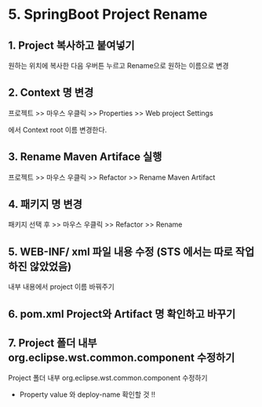 # 5. SpringBoot Project Rename

## 1. Project 복사하고 붙여넣기

원하는 위치에 복사한 다음 우버튼 누르고 Rename으로 원하는 이름으로 변경

## 2. Context 명 변경

프로젝트 &gt;&gt; 마우스 우클릭 &gt;&gt; Properties &gt;&gt; Web project Settings

에서 Context root 이름 변경한다.

## 3. Rename Maven Artiface 실행

프로젝트 &gt;&gt; 마우스 우클릭 &gt;&gt; Refactor &gt;&gt; Rename Maven Artifact

## 4. 패키지 명 변경

패키지 선택 후 &gt;&gt; 마우스 우클릭 &gt;&gt; Refactor &gt;&gt; Rename

## 5. WEB-INF/ xml 파일 내용 수정 \(STS 에서는 따로 작업하진 않았었음\)

내부 내용에서 project 이름 바꿔주기

## 6. pom.xml Project와 Artifact 명 확인하고 바꾸기

## 7. Project 폴더 내부 org.eclipse.wst.common.component 수정하기

Project 폴더 내부 org.eclipse.wst.common.component 수정하기

* Property value 와 deploy-name 확인할 것 !!

